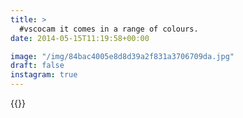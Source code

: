```yaml
---
title: >
  #vscocam it comes in a range of colours.
date: 2014-05-15T11:19:58+00:00

image: "/img/84bac4005e8d8d39a2f831a3706709da.jpg"
draft: false
instagram: true
---
```


{{<photo src="/img/84bac4005e8d8d39a2f831a3706709da.jpg">}}
